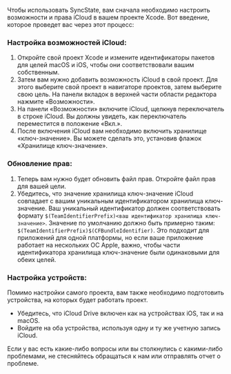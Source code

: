 Чтобы использовать SyncState, вам сначала необходимо настроить возможности и права iCloud в вашем проекте Xcode. Вот введение, которое проведет вас через этот процесс:

### Настройка возможностей iCloud:

1. Откройте свой проект Xcode и измените идентификаторы пакетов для целей macOS и iOS, чтобы они соответствовали вашим собственным.
2. Затем вам нужно добавить возможность iCloud в свой проект. Для этого выберите свой проект в навигаторе проектов, затем выберите свою цель. На панели вкладок в верхней части области редактора нажмите «Возможности».
3. На панели «Возможности» включите iCloud, щелкнув переключатель в строке iCloud. Вы должны увидеть, как переключатель переместится в положение «Вкл.».
4. После включения iCloud вам необходимо включить хранилище «ключ-значение». Вы можете сделать это, установив флажок «Хранилище ключ-значение».

### Обновление прав:

1. Теперь вам нужно будет обновить файл прав. Откройте файл прав для вашей цели.
2. Убедитесь, что значение хранилища ключ-значение iCloud совпадает с вашим уникальным идентификатором хранилища ключ-значение. Ваш уникальный идентификатор должен соответствовать формату `$(TeamIdentifierPrefix)<ваш идентификатор хранилища ключ-значение>`. Значение по умолчанию должно быть примерно таким: `$(TeamIdentifierPrefix)$(CFBundleIdentifier)`. Это подходит для приложений для одной платформы, но если ваше приложение работает на нескольких ОС Apple, важно, чтобы части идентификатора хранилища ключ-значение были одинаковыми для обеих целей.

### Настройка устройств:

Помимо настройки самого проекта, вам также необходимо подготовить устройства, на которых будет работать проект.

- Убедитесь, что iCloud Drive включен как на устройствах iOS, так и на macOS.
- Войдите на оба устройства, используя одну и ту же учетную запись iCloud.

Если у вас есть какие-либо вопросы или вы столкнулись с какими-либо проблемами, не стесняйтесь обращаться к нам или отправлять отчет о проблеме.
